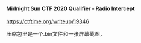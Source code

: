 #### Midnight Sun CTF 2020 Qualifier - Radio Intercept

<https://ctftime.org/writeup/19346>

压缩包里是一个.bin文件和一张屏幕截图，